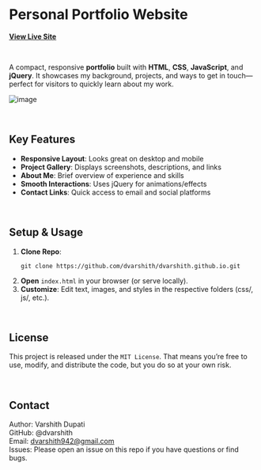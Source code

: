 # Personal Portfolio Website  
[**View Live Site**](https://dvarshith.github.io/)

<br/>

A compact, responsive **portfolio** built with **HTML**, **CSS**, **JavaScript**, and **jQuery**. It showcases my background, projects, and ways to get in touch—perfect for visitors to quickly learn about my work.

![image](https://github.com/user-attachments/assets/708508ad-7772-4e80-866e-c1a3f51c4795)


<br/>

## Key Features
- **Responsive Layout**: Looks great on desktop and mobile  
- **Project Gallery**: Displays screenshots, descriptions, and links  
- **About Me**: Brief overview of experience and skills  
- **Smooth Interactions**: Uses jQuery for animations/effects  
- **Contact Links**: Quick access to email and social platforms

<br/>

## Setup & Usage
1. **Clone Repo**:  
   ```
   git clone https://github.com/dvarshith/dvarshith.github.io.git
   ```
2. **Open** `index.html` in your browser (or serve locally).
3. **Customize**: Edit text, images, and styles in the respective folders (css/, js/, etc.).

</br>

## License
This project is released under the `MIT License`. That means you’re free to use, modify, and distribute the code, but you do so at your own risk.

</br>

## Contact
Author: Varshith Dupati </br>
GitHub: @dvarshith </br>
Email: dvarshith942@gmail.com </br>
Issues: Please open an issue on this repo if you have questions or find bugs. </br>
